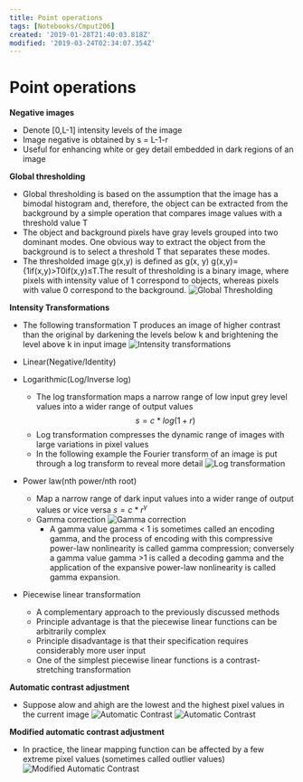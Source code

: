 ```yaml
---
title: Point operations
tags: [Notebooks/Cmput206]
created: '2019-01-28T21:40:03.818Z'
modified: '2019-03-24T02:34:07.354Z'
---
```


# Point operations
**Negative images**
  * Denote [0,L-1] intensity levels of the image
  * Image negative is obtained by s = L-1-r
  * Useful for enhancing white or gey detail embedded in dark regions of an image
  
**Global thresholding**
  * Global thresholding is based on the assumption that the image has a bimodal histogram and, therefore, the object can be extracted from the background by a simple operation that compares image values with a threshold value T
  * The object and background pixels have gray levels grouped into two dominant modes. One obvious way to extract the object from the background is to select a threshold T that separates these modes.
  * The thresholded image g(x,y) is defined as g(x, y)
  g(x,y)={1if(x,y)>T0if(x,y)≤T.The result of thresholding is a binary image, where pixels with intensity value of 1 correspond to objects, whereas pixels with value 0 correspond to the background.
  ![Global Thresholding](@attachment/cmput206/global_thresholding.png)
  
 
**Intensity Transformations**
  * The following transformation T produces an image of higher contrast than the original by darkening the levels below k and brightening the level above k in input image
  ![Intensity transformations](@attachment/cmput206/intensity_transformations.png)
  * Linear(Negative/Identity)
  * Logarithmic(Log/Inverse log)
    * The log transformation maps a narrow range of low input grey level values into a wider range of output values
     $$s=c*log(1+r)$$
    * Log transformation compresses the dynamic range of images with large variations in pixel values
    * In the following example the Fourier transform of an image is put through a log transform to reveal more detail
      ![Log transformation](@attachment/cmput206/log_transformation.png)
  * Power law(nth power/nth root)
    * Map a narrow range of dark input values into a wider range of output values or vice versa
      $s = c*r^\gamma$
    * Gamma correction
    ![Gamma correction](@attachment/cmput206/gamma_correction.png)
      * A gamma value gamma < 1 is sometimes called an encoding gamma, and the process of encoding with this compressive power-law nonlinearity is called gamma compression; conversely a gamma value gamma >1 is called a decoding gamma and the application of the expansive power-law nonlinearity is called gamma expansion.
      
  * Piecewise linear transformation
    * A complementary approach to the previously discussed methods
    * Principle advantage is that the piecewise linear functions can be arbitrarily complex
    * Principle disadvantage is that their specification requires considerably more user input
    * One of the simplest piecewise linear functions is a contrast-stretching transformation
  
 **Automatic contrast adjustment**
   * Suppose alow and ahigh are the lowest and the highest pixel values in the current image
   ![Automatic Contrast](@attachment/cmput206/automatic_contrast.png)
   ![Automatic Contrast](@attachment/cmput206/automatic_contrastB.png)
   
**Modified automatic contrast adjustment**
  * In practice, the linear mapping function can be affected by a few extreme pixel values (sometimes called outlier values)
  ![Modified Automatic Contrast](@attachment/cmput206/modified_mac.png)
